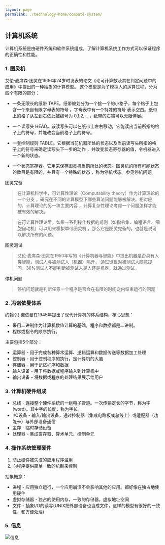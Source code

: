 ```yaml
---
layout: page
permalink: ./technology-home/compute-system/
---
```


## 计算机系统
计算机系统是由硬件系统和软件系统组成，了解计算机系统工作方式可以保证程序的正确性和性能。

### 1. 图灵机
艾伦·麦席森·图灵在1936年24岁时发表的论文《论可计算数及其在判定问题中的应用》中提出的一种抽象的计算模型。
这个模型是为了模拟人的运算过程，分为四个有限的部分：
* 一条无限长的纸带 TAPE。纸带被划分为一个接一个的小格子，每个格子上包含一个来自有限字母表的符号
  ，字母表中有一个特殊的符号 表示空白。纸带上的格子从左到右依此被编号为 0,1,2,... ，纸带的右端可以无限伸展。

* 一个读写头 HEAD。该读写头可以在纸带上左右移动，它能读出当前所指的格子上的符号，并能改变当前格子上的符号。

* 一套控制规则 TABLE。它根据当前机器所处的状态以及当前读写头所指的格子上的符号来确定读写头下一步的动作
  ，并改变状态寄存器的值，令机器进入一个新的状态。

* 一个状态寄存器。它用来保存图灵机当前所处的状态。图灵机的所有可能状态的数目是有限的，并且有一个特殊的状态
  ，称为停机状态。参见停机问题。

图灵完备

> 在计算机科学中，可计算性理论（Computability theory）作为计算理论的一个分支
> ，研究在不同的计算模型下哪些算法问题能够被解决。相对应的，计算理论的另一块主要内容
> ，计算复杂性理论考虑一个问题怎样才能被有效的解决。

> 在可计算性理论里，如果一系列操作数据的规则（如指令集、编程语言、细胞自动机）可以用来模拟单带图灵机
> ，那么它是图灵完备的。也就是说可以解决所有的问题。

图灵测试

> 艾伦·麦席森·图灵在1950年写的《计算机器与智能》中提出机器是否具有人类智能，测试人与被测试人（机器）隔开，
> 通过键盘对被测试人随意提问，30%测试人不能判断被测试人是人还是机器，就通过测试。

停机问题

> 停机问题就是判断任意一个程序是否会在有限的时间之内结束运行的问题

### 2. 冯诺依曼体系
约翰·冯·诺依曼在1945年提出了现代计算机的体系结构，核心思想：
* 采用二进制作为计算机数值计算的基础，程序和数据都是二进制。
* 程序或指令的顺序执行。

主要包括5个部分：
* 运算器 - 用于完成各种算术运算、逻辑运算和数据传送等数据加工处理
* 控制器 - 用于控制程序的执行，是计算机的大脑
* 存储器 - 用于记忆程序和数据
* 输入设备 - 用于将数据或程序输入到计算机中
* 输出设备 - 将数据或程序的处理结果展示给用户

### 3. 计算机硬件组成
* 总线 - 连接整个硬件系统的一组电子管道。一次传输定长的字节，称为字(word)。其中字的长度，称为字长。
* I/O设备 - 输入/输出设备，通过控制器（集成电路板或总线上）或适配器（功能卡）与外部设备通信
* 主存 - 临时存储设备
* 处理器 - 集成寄存器、算术单元、控制单元

### 4. 操作系统管理硬件
1. 防止硬件被失控的应用程序滥用
2. 向程序提供简单一致的机制来控制

抽象概念：
* 进程 - 应用独立运行，一个应用崩溃不会影响其他的应用。都好像在独占地使用硬件
* 虚拟存储器 - 独占的使用内存，一致的存储器，虚拟地址空间
* 文件 - 抽象I/O的读写(UNIX把外部设备也当成文件，这样的模型有很好的一致性，和方便处理)

### 5. 信息
![信息](./information/)
